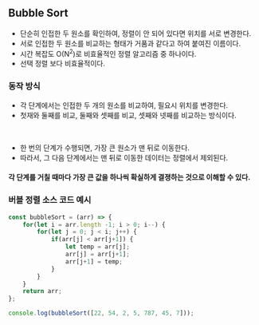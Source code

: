 ## Bubble Sort 
- 단순히 인접한 두 원소를 확인하여, 정렬이 안 되어 있다면 위치를 서로 변경한다.
- 서로 인접한 두 원소를 비교하는 형태가 거품과 같다고 하여 붙여진 이름이다.
- 시간 복잡도 O(N<sup>2</sup>)로 비효율적인 정렬 알고리즘 중 하나이다.
- 선택 정렬 보다 비효율적이다.

### 동작 방식 
- 각 단계에서는 인접한 두 개의 원소를 비교하여, 필요시 위치를 변경한다.
- 첫재와 둘째를 비교, 둘째와 셋째를 비교, 셋째와 넷째를 비교하는 방식이다.

<br>

- 한 번의 단계가 수행되면, 가장 큰 원소가 맨 뒤로 이동한다.
- 따라서, 그 다음 단계에서는 맨 뒤로 이동한 데이터는 정렬에서 제외된다.
#### **각 단계를 거칠 때마다 가장 큰 값을 하나씩 확실하게 결졍하는 것으로 이해할 수 있다.**

### 버블 정렬 소스 코드 예시 

```js
const bubbleSort = (arr) => {
    for(let i = arr.length -1; i > 0; i--) {
        for(let j = 0; j < i; j++) {
            if(arr[j] < arr[j+1]) {
                let temp = arr[j];
                arr[j] = arr[j+1];
                arr[j+1] = temp;
            }
        }
    } 
    return arr;
};

console.log(bubbleSort([22, 54, 2, 5, 787, 45, 7]));
```
